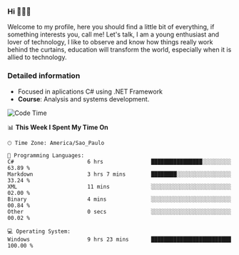 


### Hi 🙋🏽‍♂️

Welcome to my profile, here you should find a little bit of everything, if something interests you, call me! Let's talk,
I am a young enthusiast and lover of technology, I like to observe and know how things really work behind the curtains, 
education will transform the world, especially when it is allied to technology.

### Detailed information
* Focused in aplications C# using .NET Framework
* **Course**: Analysis and systems development.

<!--START_SECTION:waka-->
![Code Time](http://img.shields.io/badge/Code%20Time-629%20hrs%204%20mins-blue)

📊 **This Week I Spent My Time On** 

```text
🕑︎ Time Zone: America/Sao_Paulo

💬 Programming Languages: 
C#                       6 hrs               ████████████████░░░░░░░░░   63.89 % 
Markdown                 3 hrs 7 mins        ████████░░░░░░░░░░░░░░░░░   33.24 % 
XML                      11 mins             ░░░░░░░░░░░░░░░░░░░░░░░░░   02.00 % 
Binary                   4 mins              ░░░░░░░░░░░░░░░░░░░░░░░░░   00.84 % 
Other                    0 secs              ░░░░░░░░░░░░░░░░░░░░░░░░░   00.02 % 

💻 Operating System: 
Windows                  9 hrs 23 mins       █████████████████████████   100.00 % 
```


<!--END_SECTION:waka-->


